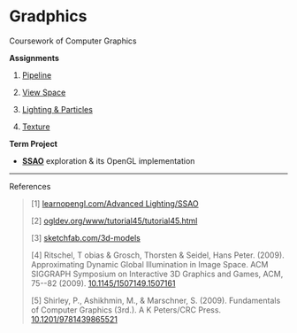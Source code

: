 # Gradphics

Coursework of Computer Graphics


**Assignments**

1. [Pipeline](Pipeline)
   
2. [View Space](ViewSpace)

3. [Lighting & Particles](LightingAndParticles)

4. [Texture](Texture)

**Term Project**

- [**SSAO**](SSAO) exploration & its OpenGL implementation 
  

---

References

> [1] [learnopengl.com/Advanced Lighting/SSAO](https://learnopengl.com/Advanced-Lighting/SSAO)
>
> [2] [ogldev.org/www/tutorial45/tutorial45.html](https://ogldev.org/www/tutorial45/tutorial45.html)
>
> [3] [sketchfab.com/3d-models](https://sketchfab.com/3d-models)
>
> [4] Ritschel, T obias & Grosch, Thorsten & Seidel, Hans Peter. (2009). Approximating Dynamic Global Illumination in Image Space. ACM SIGGRAPH Symposium on Interactive 3D Graphics and Games, ACM, 75--82 (2009). [10.1145/1507149.1507161](https://dl.acm.org/doi/10.1145/1507149.1507161)
>
> [5] Shirley, P., Ashikhmin, M., & Marschner, S. (2009). Fundamentals of Computer Graphics (3rd.). A K Peters/CRC Press. [10.1201/9781439865521](https://doi.org/10.1201/9781439865521)